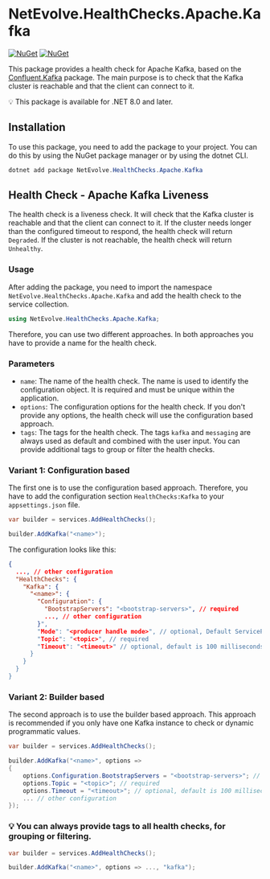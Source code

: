 # NetEvolve.HealthChecks.Apache.Kafka

[![NuGet](https://img.shields.io/nuget/v/NetEvolve.HealthChecks.Apache.Kafka?logo=nuget)](https://www.nuget.org/packages/NetEvolve.HealthChecks.Apache.Kafka/)
[![NuGet](https://img.shields.io/nuget/dt/NetEvolve.HealthChecks.Apache.Kafka?logo=nuget)](https://www.nuget.org/packages/NetEvolve.HealthChecks.Apache.Kafka/)

This package provides a health check for Apache Kafka, based on the [Confluent.Kafka](https://www.nuget.org/packages/Confluent.Kafka/) package.
The main purpose is to check that the Kafka cluster is reachable and that the client can connect to it.

:bulb: This package is available for .NET 8.0 and later.

## Installation
To use this package, you need to add the package to your project. You can do this by using the NuGet package manager or by using the dotnet CLI.
```powershell
dotnet add package NetEvolve.HealthChecks.Apache.Kafka
```

## Health Check - Apache Kafka Liveness
The health check is a liveness check. It will check that the Kafka cluster is reachable and that the client can connect to it.
If the cluster needs longer than the configured timeout to respond, the health check will return `Degraded`.
If the cluster is not reachable, the health check will return `Unhealthy`.

### Usage
After adding the package, you need to import the namespace `NetEvolve.HealthChecks.Apache.Kafka` and add the health check to the service collection.
```csharp
using NetEvolve.HealthChecks.Apache.Kafka;
```
Therefore, you can use two different approaches. In both approaches you have to provide a name for the health check.

### Parameters
- `name`: The name of the health check. The name is used to identify the configuration object. It is required and must be unique within the application.
- `options`: The configuration options for the health check. If you don't provide any options, the health check will use the configuration based approach.
- `tags`: The tags for the health check. The tags `kafka` and `messaging` are always used as default and combined with the user input. You can provide additional tags to group or filter the health checks.

### Variant 1: Configuration based
The first one is to use the configuration based approach. Therefore, you have to add the configuration section `HealthChecks:Kafka` to your `appsettings.json` file.
```csharp
var builder = services.AddHealthChecks();

builder.AddKafka("<name>");
```

The configuration looks like this:
```json
{
  ..., // other configuration
  "HealthChecks": {
    "Kafka": {
      "<name>": {
        "Configuration": {
          "BootstrapServers": "<bootstrap-servers>", // required
          ..., // other configuration
        }",
        "Mode": "<producer handle mode>", // optional, Default ServiceProvider
        "Topic": "<topic>", // required
        "Timeout": "<timeout>" // optional, default is 100 milliseconds
      }
    }
  }
}
```

### Variant 2: Builder based
The second approach is to use the builder based approach. This approach is recommended if you only have one Kafka instance to check or dynamic programmatic values.
```csharp
var builder = services.AddHealthChecks();

builder.AddKafka("<name>", options =>
{
    options.Configuration.BootstrapServers = "<bootstrap-servers>"; // required
    options.Topic = "<topic>"; // required
    options.Timeout = "<timeout>"; // optional, default is 100 milliseconds
    ... // other configuration
});
```

### :bulb: You can always provide tags to all health checks, for grouping or filtering.

```csharp
var builder = services.AddHealthChecks();

builder.AddKafka("<name>", options => ..., "kafka");
```
